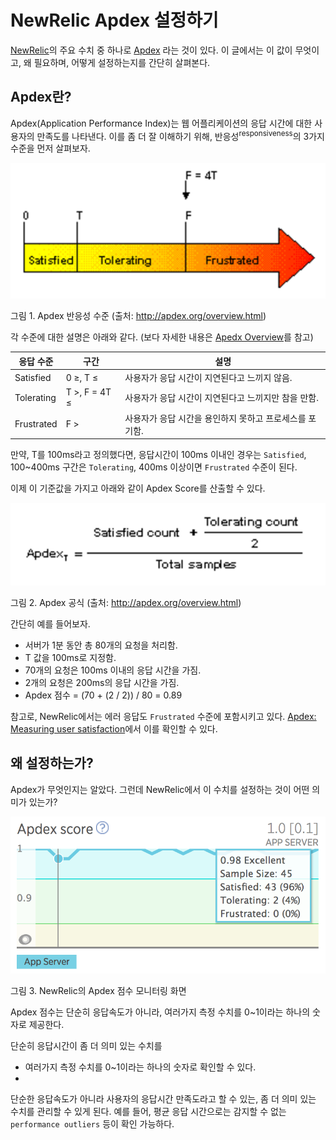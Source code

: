 # NewRelic Apdex 설정하기

[NewRelic](https://newrelic.com/)의 주요 수치 중 하나로 [Apdex](http://www.apdex.org/) 라는 것이 있다. 이 글에서는 이 값이 무엇이고, 왜 필요하며, 어떻게 설정하는지를 간단히 살펴본다.

## Apdex란?

Apdex(Application Performance Index)는 웹 어플리케이션의 응답 시간에 대한 사용자의 만족도를 나타낸다. 이를 좀 더 잘 이해하기 위해, 반응성<sup>responsiveness</sup>의 3가지 수준을 먼저 살펴보자.

![Apdex Responsiveness Zones](../images/NewRelic-Apdex/responsiveness-zones.png)

그림 1. Apdex 반응성 수준 (출처: http://apdex.org/overview.html)

각 수준에 대한 설명은 아래와 같다. (보다 자세한 내용은 [Apedx Overview](http://apdex.org/overview.html)를 참고)

| 응답 수준      | 구간            | 설명                              |
| ---------- | ------------- | ------------------------------- |
| Satisfied  | 0 ≥, T ≤      | 사용자가 응답 시간이 지연된다고 느끼지 않음.       |
| Tolerating | T >, F = 4T ≤ | 사용자가 응답 시간이 지연된다고 느끼지만 참을 만함.   |
| Frustrated | F >           | 사용자가 응답 시간을 용인하지 못하고 프로세스를 포기함. |

만약, T를 100ms라고 정의했다면, 응답시간이 100ms 이내인 경우는 `Satisfied`, 100~400ms 구간은 `Tolerating`, 400ms 이상이면 `Frustrated` 수준이 된다.

이제 이 기준값을 가지고 아래와 같이 Apdex Score를 산출할 수 있다.

![apdex-fomula](../images/NewRelic-Apdex/apdex-fomula.png)

그림 2. Apdex 공식 (출처: http://apdex.org/overview.html)

간단히 예를 들어보자.

- 서버가 1분 동안 총 80개의 요청을 처리함.
- T 값을 100ms로 지정함.
- 70개의 요청은 100ms 이내의 응답 시간을 가짐.
- 2개의 요청은 200ms의 응답 시간을 가짐.
- Apdex 점수 = (70 + (2 / 2)) / 80 = 0.89

참고로, NewRelic에서는 에러 응답도 `Frustrated` 수준에 포함시키고 있다. [Apdex: Measuring user satisfaction](https://docs.newrelic.com/docs/apm/new-relic-apm/apdex/apdex-measuring-user-satisfaction#error)에서 이를 확인할 수 있다.

## 왜 설정하는가?

Apdex가 무엇인지는 알았다. 그런데 NewRelic에서 이 수치를 설정하는 것이 어떤 의미가 있는가?

![apdex-fomula](../images/NewRelic-Apdex/newrelic-apdex.png)

그림 3. NewRelic의 Apdex 점수 모니터링 화면

Apdex 점수는 단순히 응답속도가 아니라, 여러가지 측정 수치를 0~1이라는 하나의 숫자로 제공한다.

단순히 응답시간이 좀 더 의미 있는 수치를 

- 여러가지 측정 수치를 0~1이라는 하나의 숫자로 확인할 수 있다.
- ​

단순한 응답속도가 아니라 사용자의 응답시간 만족도라고 할 수 있는, 좀 더 의미 있는 수치를 관리할 수 있게 된다. 예를 들어, 평균 응답 시간으로는 감지할 수 없는  `performance outliers` 등이 확인 가능하다.

